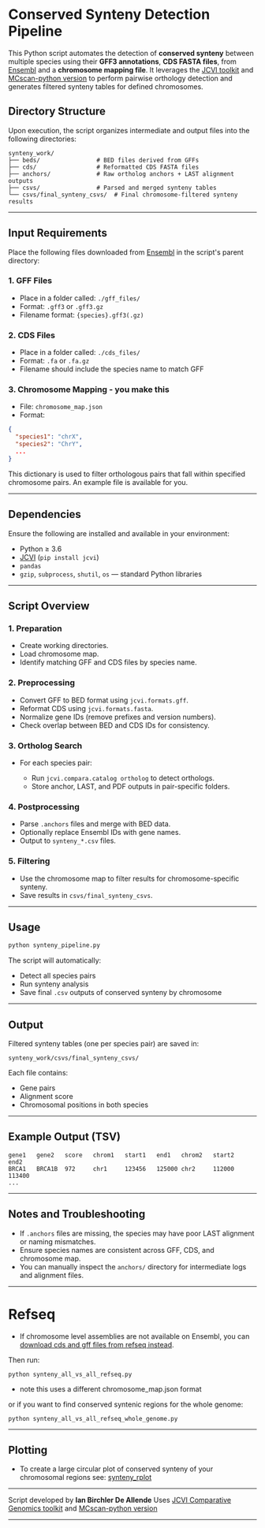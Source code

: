 # Conserved Synteny Detection Pipeline

This Python script automates the detection of **conserved synteny** between multiple species using their **GFF3 annotations**, **CDS FASTA files**, from [Ensembl](https://useast.ensembl.org/index.html) and a **chromosome mapping file**. It leverages the [JCVI toolkit](https://github.com/tanghaibao/jcvi) and [MCscan-python version](https://github.com/tanghaibao/jcvi/wiki/Mcscan-(python-version)) to perform pairwise orthology detection and generates filtered synteny tables for defined chromosomes.

## Directory Structure

Upon execution, the script organizes intermediate and output files into the following directories:

```
synteny_work/
├── beds/                # BED files derived from GFFs
├── cds/                 # Reformatted CDS FASTA files
├── anchors/             # Raw ortholog anchors + LAST alignment outputs
├── csvs/                # Parsed and merged synteny tables
└── csvs/final_synteny_csvs/  # Final chromosome-filtered synteny results
```

---

## Input Requirements

Place the following files downloaded from [Ensembl](https://useast.ensembl.org/index.html) in the script's parent directory:

### 1. GFF Files

* Place in a folder called: `./gff_files/`
* Format: `.gff3` or `.gff3.gz`
* Filename format: `{species}.gff3(.gz)`

### 2. CDS Files

* Place in a folder called: `./cds_files/`
* Format: `.fa` or `.fa.gz`
* Filename should include the species name to match GFF

### 3. Chromosome Mapping - you make this 

* File: `chromosome_map.json`
* Format:

```json
{
  "species1": "chrX",
  "species2": "ChrY",
  ...
}
```

This dictionary is used to filter orthologous pairs that fall within specified chromosome pairs. An example file is available for you. 

---

## Dependencies

Ensure the following are installed and available in your environment:

* Python ≥ 3.6
* [JCVI](https://github.com/tanghaibao/jcvi) (`pip install jcvi`)
* `pandas`
* `gzip`, `subprocess`, `shutil`, `os` — standard Python libraries

---

## Script Overview

### 1. **Preparation**

* Create working directories.
* Load chromosome map.
* Identify matching GFF and CDS files by species name.

### 2. **Preprocessing**

* Convert GFF to BED format using `jcvi.formats.gff`.
* Reformat CDS using `jcvi.formats.fasta`.
* Normalize gene IDs (remove prefixes and version numbers).
* Check overlap between BED and CDS IDs for consistency.

### 3. **Ortholog Search**

* For each species pair:

  * Run `jcvi.compara.catalog ortholog` to detect orthologs.
  * Store anchor, LAST, and PDF outputs in pair-specific folders.

### 4. **Postprocessing**

* Parse `.anchors` files and merge with BED data.
* Optionally replace Ensembl IDs with gene names.
* Output to `synteny_*.csv` files.

### 5. **Filtering**

* Use the chromosome map to filter results for chromosome-specific synteny.
* Save results in `csvs/final_synteny_csvs`.

---

## Usage

```bash
python synteny_pipeline.py
```

The script will automatically:

* Detect all species pairs
* Run synteny analysis
* Save final `.csv` outputs of conserved synteny by chromosome

---

## Output

Filtered synteny tables (one per species pair) are saved in:

```
synteny_work/csvs/final_synteny_csvs/
```

Each file contains:

* Gene pairs
* Alignment score
* Chromosomal positions in both species

---

## Example Output (TSV)

```
gene1   gene2   score   chrom1   start1   end1   chrom2   start2   end2
BRCA1   BRCA1B  972     chr1     123456   125000 chr2     112000   113400
...
```

---

## Notes and Troubleshooting

* If `.anchors` files are missing, the species may have poor LAST alignment or naming mismatches.
* Ensure species names are consistent across GFF, CDS, and chromosome map.
* You can manually inspect the `anchors/` directory for intermediate logs and alignment files.

---
# Refseq 

* If chromosome level assemblies are not available on Ensembl, you can [download cds and gff files from refseq instead](https://github.com/ian-bda/refseq_download_cds_gff).

Then run:

```
python synteny_all_vs_all_refseq.py
```
* note this uses a different chromosome_map.json format

or if you want to find conserved syntenic regions for the whole genome:
```
python synteny_all_vs_all_refseq_whole_genome.py
```

---
## Plotting
* To create a large circular plot of conserved synteny of your chromosomal regions see: [synteny_rplot](https://github.com/ian-bda/synteny_rplot)

---
Script developed by **Ian Birchler De Allende**
Uses [JCVI Comparative Genomics toolkit](https://github.com/tanghaibao/jcvi) and [MCscan-python version](https://github.com/tanghaibao/jcvi/wiki/Mcscan-(python-version))

---
